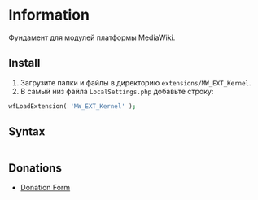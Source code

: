 # Information

Фундамент для модулей платформы MediaWiki.

## Install

1. Загрузите папки и файлы в директорию `extensions/MW_EXT_Kernel`.
2. В самый низ файла `LocalSettings.php` добавьте строку:

```php
wfLoadExtension( 'MW_EXT_Kernel' );
```

## Syntax

```html

```

## Donations

- [Donation Form](https://donation-form.github.io/)
